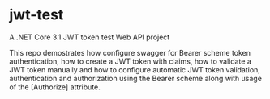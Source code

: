 # jwt-test
A .NET Core 3.1 JWT token test Web API project

This repo demostrates how configure swagger for Bearer scheme token authentication, how to create a JWT token with claims, how to validate a JWT token manually and how to configure automatic JWT token validation, authentication and authorization using the Bearer scheme along with usage of the [Authorize] attribute.